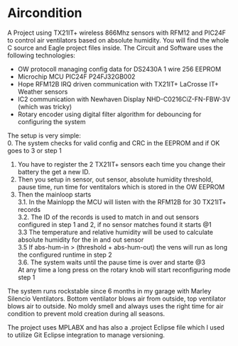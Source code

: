 # Aircondition
A Project using TX21IT+ wireless 866Mhz sensors with RFM12 and PIC24F to control air ventilators based on absolute humidity.
You will find the whole C source and Eagle project files inside.
The Circuit and Software uses the following technologies:
* OW protocoll managing config data for DS2430A 1 wire 256 EEPROM
* Microchip MCU PIC24F P24FJ32GB002
* Hope RFM12B IRQ driven communication with TX21IT+ LaCrosse IT+ Weather sensors
* IC2 communication with Newhaven Display NHD-C0216CiZ-FN-FBW-3V (which was tricky)
* Rotary encoder using digital filter algorithm for debouncing for configuring the system  

The setup is very simple:  
0. The system checks for valid config and CRC in the EEPROM and if OK goes to 3 or step 1  
1. You have to register the 2 TX21IT+ sensors each time you change their battery the get a new ID.  
2. Then you setup in sensor, out sensor, absolute humidity threshold, pause time, run time for ventitalors which is stored in the OW EEPROM  
3. Then the mainloop starts  
3.1. In the Mainlopp the MCU will listen with the RFM12B for 30 TX21IT+ records  
3.2. The ID of the records is used to match in and out sensors configured in step 1 and 2, if no sensor matches found it starts @1   
3.3 The temperature and relative humidity will be used to calculate absolute humidity for the in and out sensor  
3.5 If abs-hum-in > (threshold + abs-hum-out) the vens will run as long the configured runtime in step 2  
3.6. The system waits until the pause time is over and starte @3  
At any time a long press on the rotary knob will start reconfiguring mode step 1  

The system runs rockstable since 6 months in my garage with Marley Silencio Ventilators.
Bottom ventilator blows air from outside, top ventilator blows air to outside.
No moldy smell and always uses the right time for air condition to prevent mold creation during all seasons.

The project uses MPLABX and has also a .project Eclipse file which I used to utilize Git Eclipse integration to manage versioning.

